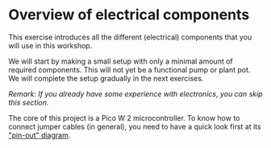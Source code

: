 # Overview of electrical components

This exercise introduces all the different (electrical) components that you will use in this workshop.

We will start by making a small setup with only a minimal amount of required components. This will not yet be a functional pump or plant pot. We will complete the setup gradually in the next exercises.

_*Remark*: If you already have some experience with electronics, you can skip this section._

The core of this project is a Pico W 2 microcontroller. To know how to connect jumper cables (in general), you need to have a quick look first at its ["pin-out" diagram](https://datasheets.raspberrypi.com/picow/pico-2-w-pinout.pdf).
